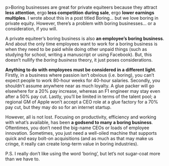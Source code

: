 p>Boring businesses are great for private equiteers because they attract <strong>less attention</strong>, ergo<strong> less competition</strong> <strong>during sale</strong>, ergo <strong>lower earnings multiples</strong>. I wrote about this in a post titled Boring… but we love boring in private equity. However, there&#8217;s a problem with boring businesses&#8230; or a consideration, if you will.</p><p>A private equiteer&#8217;s boring business is also <strong>an employee&#8217;s boring business</strong>. And about the only time employees want to work for a boring business is when they need to be paid while doing other unpaid things (such as studying for school, writing a manuscript or using Facebook). But, this doesn&#8217;t nullify the <em>boring business</em> theory, it just poses considerations.</p><p><strong>Anything to do with employees must be considered in a different light</strong>. Firstly, in a business where passion isn&#8217;t obvious (i.e. boring), you can&#8217;t expect people to work 80-hour weeks for 40-hour salaries. Secondly, you shouldn&#8217;t assume anywhere near as much loyalty. A glue packer will go elsewhere for a 20% pay increase, whereas an F1 engineer may stay even after a 50% pay cut. Lastly, you&#8217;ll be limited in terms of the talent pool; a regional GM of Apple won&#8217;t accept a CEO role at a glue factory for a 70% pay cut, but they may do so for an internet startup.</p><p>However, all is not lost. Focusing on productivity, efficiency and working with what&#8217;s available, has been <strong>a godsend to many a boring business</strong>. Oftentimes, you don&#8217;t need the big-name CEOs or loads of employee innovation. Sometimes, you just need a well-oiled machine that supports quick and easy bolt-on acquisitions (and as much as that may make us cringe, it really can create long-term value in boring industries).</p><p>P.S. I really don&#8217;t like using the word &#8216;boring&#8217;, but let&#8217;s not sugar-coat more than we have to.</p>
